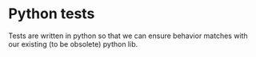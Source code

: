 # Python tests

Tests are written in python so that we can ensure behavior matches with our
existing (to be obsolete) python lib.
